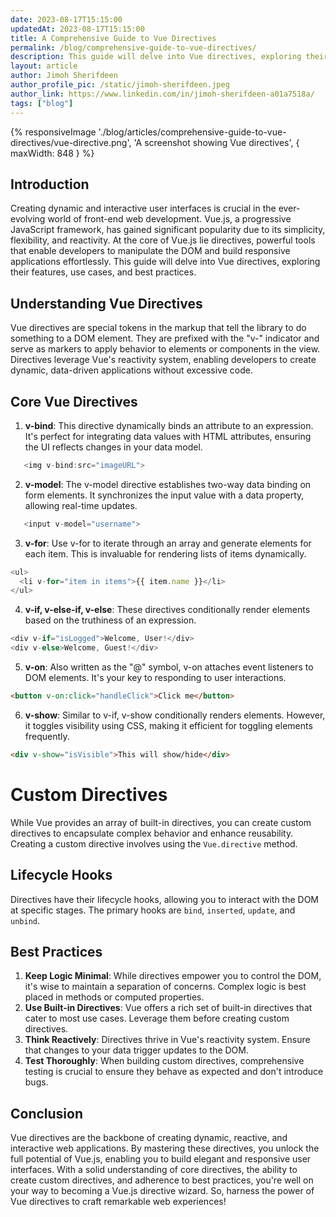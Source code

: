 ```yaml
---
date: 2023-08-17T15:15:00
updatedAt: 2023-08-17T15:15:00
title: A Comprehensive Guide to Vue Directives
permalink: /blog/comprehensive-guide-to-vue-directives/
description: This guide will delve into Vue directives, exploring their features, use cases, and best practices.
layout: article
author: Jimoh Sherifdeen
author_profile_pic: /static/jimoh-sherifdeen.jpeg
author_link: https://www.linkedin.com/in/jimoh-sherifdeen-a01a7518a/
tags: ["blog"]
---
```


{% responsiveImage './blog/articles/comprehensive-guide-to-vue-directives/vue-directive.png', 'A screenshot showing Vue directives', { maxWidth: 848 }  %}

## Introduction

Creating dynamic and interactive user interfaces is crucial in the ever-evolving world of front-end web development. Vue.js, a progressive JavaScript framework, has gained significant popularity due to its simplicity, flexibility, and reactivity. At the core of Vue.js lie directives, powerful tools that enable developers to manipulate the DOM and build responsive applications effortlessly. This guide will delve into Vue directives, exploring their features, use cases, and best practices.

## Understanding Vue Directives

Vue directives are special tokens in the markup that tell the library to do something to a DOM element. They are prefixed with the "v-" indicator and serve as markers to apply behavior to elements or components in the view. Directives leverage Vue's reactivity system, enabling developers to create dynamic, data-driven applications without excessive code.

## Core Vue Directives

1. **v-bind**: This directive dynamically binds an attribute to an expression. It's perfect for integrating data values with HTML attributes, ensuring the UI reflects changes in your data model.

```js
   <img v-bind:src="imageURL">
```

2. **v-model**: The v-model directive establishes two-way data binding on form elements. It synchronizes the input value with a data property, allowing real-time updates.

```js
   <input v-model="username">
```

3. **v-for**: Use v-for to iterate through an array and generate elements for each item. This is invaluable for rendering lists of items dynamically.

```js
<ul>
  <li v-for="item in items">{{ item.name }}</li>
</ul>
```

4. **v-if, v-else-if, v-else**: These directives conditionally render elements based on the truthiness of an expression.

```js
<div v-if="isLogged">Welcome, User!</div>
<div v-else>Welcome, Guest!</div>
```

5. **v-on**: Also written as the "@" symbol, v-on attaches event listeners to DOM elements. It's your key to responding to user interactions.

```html
<button v-on:click="handleClick">Click me</button>
```

6. **v-show**: Similar to v-if, v-show conditionally renders elements. However, it toggles visibility using CSS, making it efficient for toggling elements frequently.

```html
<div v-show="isVisible">This will show/hide</div>
```

# Custom Directives

While Vue provides an array of built-in directives, you can create custom directives to encapsulate complex behavior and enhance reusability. Creating a custom directive involves using the `Vue.directive` method.

## Lifecycle Hooks

Directives have their lifecycle hooks, allowing you to interact with the DOM at specific stages. The primary hooks are `bind`, `inserted`, `update`, and `unbind`.

## Best Practices

1. **Keep Logic Minimal**: While directives empower you to control the DOM, it's wise to maintain a separation of concerns. Complex logic is best placed in methods or computed properties.
2. **Use Built-in Directives**: Vue offers a rich set of built-in directives that cater to most use cases. Leverage them before creating custom directives.
3. **Think Reactively**: Directives thrive in Vue's reactivity system. Ensure that changes to your data trigger updates to the DOM.
4. **Test Thoroughly**: When building custom directives, comprehensive testing is crucial to ensure they behave as expected and don't introduce bugs.

## Conclusion

Vue directives are the backbone of creating dynamic, reactive, and interactive web applications. By mastering these directives, you unlock the full potential of Vue.js, enabling you to build elegant and responsive user interfaces. With a solid understanding of core directives, the ability to create custom directives, and adherence to best practices, you're well on your way to becoming a Vue.js directive wizard. So, harness the power of Vue directives to craft remarkable web experiences!

